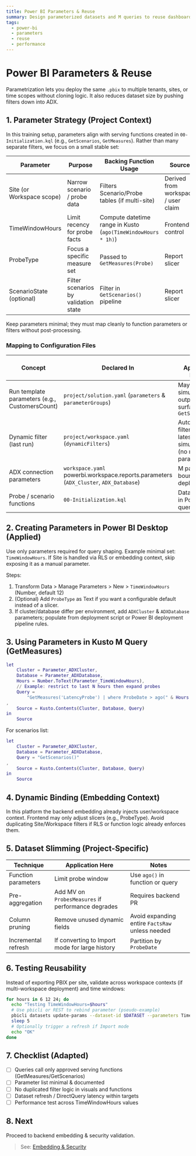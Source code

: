 ```yaml
---
title: Power BI Parameters & Reuse
summary: Design parameterized datasets and M queries to reuse dashboards across environments and web-app deployments.
tags:
  - power-bi
  - parameters
  - reuse
  - performance
---
```


# Power BI Parameters & Reuse

Parametrization lets you deploy the same `.pbix` to multiple tenants, sites, or time scopes without cloning logic. It also reduces dataset size by pushing filters down into ADX.

## 1. Parameter Strategy (Project Context)

In this training setup, parameters align with serving functions created in `00-Initialization.kql` (e.g., `GetScenarios`, `GetMeasures`). Rather than many separate filters, we focus on a small stable set:

| Parameter | Purpose | Backing Function Usage | Source |
|-----------|---------|------------------------|--------|
| Site (or Workspace scope) | Narrow scenario / probe data | Filters Scenario/Probe tables (if multi-site) | Derived from workspace / user claim |
| TimeWindowHours | Limit recency for probe facts | Compute datetime range in Kusto (`ago(TimeWindowHours * 1h)`) | Frontend control |
| ProbeType | Focus a specific measure set | Passed to `GetMeasures(Probe)` | Report slicer |
| ScenarioState (optional) | Filter scenarios by validation state | Filter in `GetScenarios()` pipeline | Report slicer |

Keep parameters minimal; they must map cleanly to function parameters or filters without post-processing.

### Mapping to Configuration Files

| Concept | Declared In | How It Appears In Report |
|---------|-------------|--------------------------|
| Run template parameters (e.g., CustomersCount) | `project/solution.yaml` (`parameters` & `parameterGroups`) | May influence simulation outputs surfaced via `GetScenarios()` |
| Dynamic filter (last run) | `project/workspace.yaml` (`dynamicFilters`) | Automatically filters report to latest simulation run (no manual parameter) |
| ADX connection parameters | `workspace.yaml` powerbi.workspace.reports.parameters (`ADX_Cluster`, `ADX_Database`) | M parameters bound during deployment |
| Probe / scenario functions | `00-Initialization.kql` | Data sources in Power BI queries |

## 2. Creating Parameters in Power BI Desktop (Applied)

Use only parameters required for query shaping. Example minimal set: `TimeWindowHours`.
If Site is handled via RLS or embedding context, skip exposing it as a manual parameter.

Steps:
1. Transform Data > Manage Parameters > New > `TimeWindowHours` (Number, default 12)
2. (Optional) Add `ProbeType` as Text if you want a configurable default instead of a slicer.
3. If cluster/database differ per environment, add `ADXCluster` & `ADXDatabase` parameters; populate from deployment script or Power BI deployment pipeline rules.

## 3. Using Parameters in Kusto M Query (GetMeasures)

```m
let
    Cluster = Parameter_ADXCluster,
    Database = Parameter_ADXDatabase,
    Hours = Number.ToText(Parameter_TimeWindowHours),
    // Example: restrict to last N hours then expand probes
    Query =
        "GetMeasures('LatencyProbe') | where ProbeDate > ago(" & Hours & "h)"
,
    Source = Kusto.Contents(Cluster, Database, Query)
in
    Source
```

For scenarios list:
```m
let
    Cluster = Parameter_ADXCluster,
    Database = Parameter_ADXDatabase,
    Query = "GetScenarios()"
,
    Source = Kusto.Contents(Cluster, Database, Query)
in
    Source
```

## 4. Dynamic Binding (Embedding Context)

In this platform the backend embedding already injects user/workspace context. Frontend may only adjust slicers (e.g., ProbeType). Avoid duplicating Site/Workspace filters if RLS or function logic already enforces them.

## 5. Dataset Slimming (Project-Specific)

| Technique | Application Here | Notes |
|-----------|------------------|-------|
| Function parameters | Limit probe window | Use `ago()` in function or query |
| Pre-aggregation | Add MV on `ProbesMeasures` if performance degrades | Requires backend PR |
| Column pruning | Remove unused dynamic fields | Avoid expanding entire `FactsRaw` unless needed |
| Incremental refresh | If converting to Import mode for large history | Partition by `ProbeDate` |

## 6. Testing Reusability

Instead of exporting PBIX per site, validate across workspace contexts (if multi-workspace deployment) and time windows:

```bash
for hours in 6 12 24; do
  echo "Testing TimeWindowHours=$hours"
  # Use pbicli or REST to rebind parameter (pseudo-example)
  pbicli datasets update-params --dataset-id $DATASET --parameters TimeWindowHours=$hours || exit 1
  sleep 5
  # Optionally trigger a refresh if Import mode
  echo "OK"
done
```

## 7. Checklist (Adapted)

- [ ] Queries call only approved serving functions (GetMeasures/GetScenarios)
- [ ] Parameter list minimal & documented
- [ ] No duplicated filter logic in visuals and functions
- [ ] Dataset refresh / DirectQuery latency within targets
- [ ] Performance test across TimeWindowHours values

## 8. Next

Proceed to backend embedding & security validation.

> See: [Embedding & Security](./power-bi-embedding.md)
